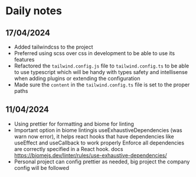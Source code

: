# Daily notes

## 17/04/2024

- Added tailwindcss to the project
- Preferred using scss over css in development to be able to use its features
- Refactored the `tailwind.config.js` file to `tailwind.config.ts` to be able to use typescript which will be handy with types safety and intellisense when adding plugins or extending the configuration
- Made sure the `content` in the `tailwind.config.ts` file is set to the proper paths

## 11/04/2024

- Using prettier for formatting and biome for linting 
- Important option in biome lintingis useExhaustiveDependencies (was warn now error), it helps react hooks that have dependencies like useEffect and useCallback to work properly 
    Enforce all dependencies are correctly specified in a React hook. docs https://biomejs.dev/linter/rules/use-exhaustive-dependencies/
- Personal project can config prettier as needed, big project the company config will be followed